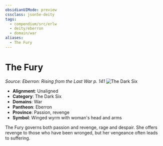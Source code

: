 ```yaml
---
obsidianUIMode: preview
cssclass: json5e-deity
tags:
  - compendium/src/erlw
  - deity/eberron
  - domain/war
aliases:
  - The Fury
---
```

# The Fury
*Source: Eberron: Rising from the Last War p. 141* 
![The Dark Six](/compendium/deities/img/the-dark-six.png#symbol)

- **Alignment**: Unaligned
- **Category**: The Dark Six
- **Domains**: War
- **Pantheon**: Eberron
- **Province**: Passion, revenge
- **Symbol**: Winged wyrm with woman's head and arms

The Fury governs both passion and revenge, rage and despair. She offers revenge to those who have been wronged, but her vengeance often leads to suffering.
